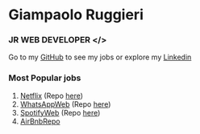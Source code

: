 # Giampaolo Ruggieri
### JR WEB DEVELOPER </>

Go to my [GitHub](https://github.com/Giampaolo1) to see my jobs or explore my
[Linkedin](https://www.linkedin.com/in/giampaolo-r-17a75512b/)

### Most Popular jobs

1. [Netflix](https://jpboolfix.netlify.app/)     (Repo [here](https://github.com/Giampaolo1/ajax-ex-boolflix))
2. [WhatsAppWeb](https://jpboolzap.netlify.app/) (Repo [here](https://github.com/Giampaolo1/js-html-css-boolzap))
3. [SpotifyWeb](https://jpspotify.netlify.app/)  (Repo [here](https://github.com/Giampaolo1/html-css-spotifyweb))
4. [AirBnbRepo](https://github.com/Giampaolo1/bool-bnb)
